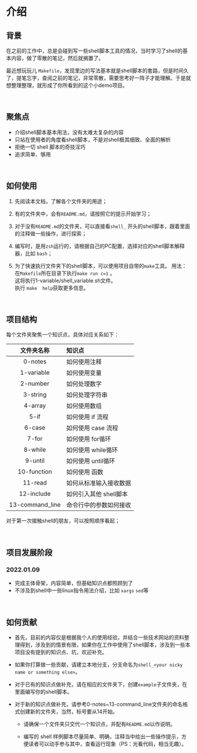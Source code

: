 # 介绍

## 背景
在之前的工作中，总是会碰到写一些shell脚本工具的情况，当时学习了shell的基本内容，做了零散的笔记，然后就搁置了。  

最近想玩玩儿 `Makefile`，发现里边的写法基本就是shell脚本的套路，但是时间久了，提笔忘字，查阅之前的笔记，非常零散，需要思考好一阵子才能理解。于是就想整理整理，就形成了你所看到的这个小demo项目。


&nbsp;


## 聚焦点
* 介绍shell脚本基本用法，没有太难太复杂的内容
* 只站在使用者的角度看shell脚本，不是对shell极其细致、全面的解析
* 拒绝一切 shell 脚本的奇技淫巧
* 追求简单、够用


&nbsp;


## 如何使用
1. 先阅读本文档，了解各个文件夹的用途；
   
2. 有的文件夹中，会有`README.md`，请按照它的提示开始学习；
   
3. 对于没有`README.md`的文件夹，可以直接看`shell_`  开头的shell脚本，跟着里面的注释做一些操作，进行探索；
   
4. 编写时，是用`zsh`运行的，请根据自己的PC配置，选择对应的shell脚本解释器，比如 `bash`；
   
5. 为了快速执行文件夹下的shell脚本，可以使用项目自带的`make`工具。
   用法：在`Makefile`所在目录下执行`make run c=1` 。  
   这将执行1-variable/shell_variable.sh文件。  
   执行 `make  help`获取更多信息。
  

&nbsp;


## 项目结构
每个文件夹聚焦一个知识点，具体对应关系如下：

|   文件夹名称      |       知识点          |
|:----:|:----|
| 0-notes         |   如何使用注释         |
| 1-variable      |   如何使用变量         |
| 2-number        |   如何处理数字         |
| 3-string        |   如何处理字符串       |
| 4-array         |   如何使用数组         |
| 5-if            |  如何使用 if 流程      |
| 6-case          |  如何使用 case 流程    |
| 7-for           |  如何使用 for循环      |
| 8-while         |  如何使用 while循环    |
| 9-until         |  如何使用 until循环    |
| 10-function     |  如何使用 函数         |
| 11-read         |  如何从标准输入接收数据  |
| 12-include      |  如何引入其他 shell脚本 |
| 13-command_line | 命令行中的参数如何接收   |

对于第一次接触shell的朋友，可以按照顺序看起；


&nbsp;


## 项目发展阶段

### 2022.01.09
* 完成主体骨架，内容简单，但基础知识点都照顾到了
* 不涉及到shell中一些linux指令用法介绍，比如 `xargs` `sed`等


&nbsp;


## 如何贡献
* 首先，目前的内容仅是根据我个人的使用经验，并结合一些技术网站的资料整理得到，涉及到的情景有限，如果你在工作中使用了shell脚本，涉及到一些本项目没有提到的知识点、坑，欢迎补充。  

* 如果你打算做一些贡献，请建立本地分支，分支命名为`shell_<your nicky name or something else>`。

* 对于已有的知识点做补充，请在相应的文件夹下，创建`example`子文件夹，在里面编写你的shell脚本。

* 对于新的知识点做补充，请参考0-notes~13-command_line文件夹的命名格式创建新的文件夹，当然，标号要从14开始。  

   * 请确保一个文件夹只交代一个知识点，并配有`README.md`以作说明。

   * 编写的 shell 样例脚本尽量简单、明确，注释当中给出一些操作提示，方便读者可以动手参与其中，查看运行现象（PS：光看代码，相当无趣）。